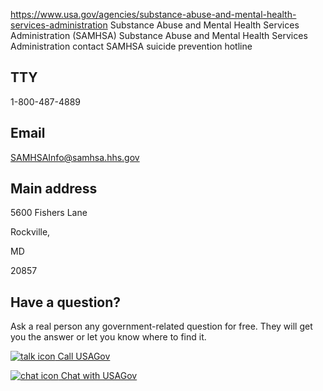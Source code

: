 

https://www.usa.gov/agencies/substance-abuse-and-mental-health-services-administration
Substance Abuse and Mental Health Services Administration (SAMHSA)
Substance Abuse and Mental Health Services Administration contact
SAMHSA suicide prevention hotline

TTY
---

1-800-487-4889

Email
-----

[SAMHSAInfo@samhsa.hhs.gov](mailto:SAMHSAInfo@samhsa.hhs.gov)

Main address
------------

5600 Fishers Lane

Rockville,

MD

20857

Have a question?
----------------

Ask a real person any government-related question for free. They will get you the answer or let you know where to find it.

[![talk icon](https://www.usa.gov/themes/custom/usagov/images/ICONS_talk.png)
Call USAGov](https://www.usa.gov/phone)

[![chat icon](https://www.usa.gov/themes/custom/usagov/images/ICONS_chat.png)
Chat with USAGov](https://www.usa.gov/chat)
